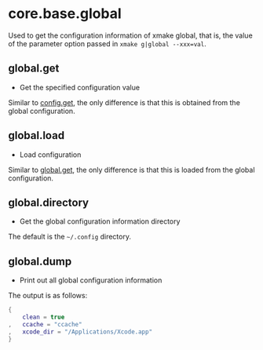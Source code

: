 
# core.base.global

Used to get the configuration information of xmake global, that is, the value of the parameter option passed in `xmake g|global --xxx=val`.

## global.get

- Get the specified configuration value

Similar to [config.get](/api/scripts/extension-modules/core-project-config#config-get), the only difference is that this is obtained from the global configuration.

## global.load

- Load configuration

Similar to [global.get](#global-get), the only difference is that this is loaded from the global configuration.

## global.directory

- Get the global configuration information directory

The default is the `~/.config` directory.

## global.dump

- Print out all global configuration information

The output is as follows:

```lua
{
    clean = true
,   ccache = "ccache"
,   xcode_dir = "/Applications/Xcode.app"
}
```
